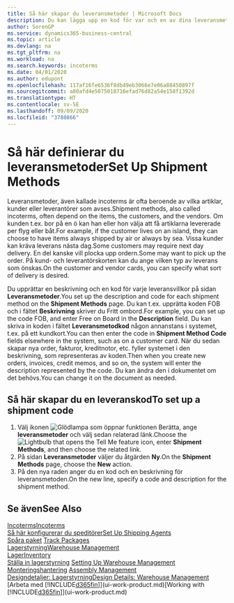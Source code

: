 ```yaml
---
title: Så här skapar du leveransmetoder | Microsoft Docs
description: Du kan lägga upp en kod för var och en av dina leveransmetoder och ange information om dem.
author: SorenGP
ms.service: dynamics365-business-central
ms.topic: article
ms.devlang: na
ms.tgt_pltfrm: na
ms.workload: na
ms.search.keywords: incoterms
ms.date: 04/01/2020
ms.author: edupont
ms.openlocfilehash: 117af16fe6536f8db49eb3066e7e06a88450897f
ms.sourcegitcommit: a80afd4e5075018716efad76d82a54e158f1392d
ms.translationtype: HT
ms.contentlocale: sv-SE
ms.lasthandoff: 09/09/2020
ms.locfileid: "3780866"
---
```

# <a name="set-up-shipment-methods"></a><span data-ttu-id="eef77-103">Så här definierar du leveransmetoder</span><span class="sxs-lookup"><span data-stu-id="eef77-103">Set Up Shipment Methods</span></span>
<span data-ttu-id="eef77-104">Leveransmetoder, även kallade incoterms är ofta beroende av vilka artiklar, kunder eller leverantörer som avses.</span><span class="sxs-lookup"><span data-stu-id="eef77-104">Shipment methods, also called incoterms, often depend on the items, the customers, and the vendors.</span></span> <span data-ttu-id="eef77-105">Om kunden t.ex. bor på en ö kan han eller hon välja att få artiklarna levererade per flyg eller båt.</span><span class="sxs-lookup"><span data-stu-id="eef77-105">For example, if the customer lives on an island, they can choose to have items always shipped by air or always by sea.</span></span> <span data-ttu-id="eef77-106">Vissa kunder kan kräva leverans nästa dag.</span><span class="sxs-lookup"><span data-stu-id="eef77-106">Some customers may require next day delivery.</span></span> <span data-ttu-id="eef77-107">En del kanske vill plocka upp ordern.</span><span class="sxs-lookup"><span data-stu-id="eef77-107">Some may want to pick up the order.</span></span> <span data-ttu-id="eef77-108">På kund- och leverantörskorten kan du ange vilken typ av leverans som önskas.</span><span class="sxs-lookup"><span data-stu-id="eef77-108">On the customer and vendor cards, you can specify what sort of delivery is desired.</span></span>

<span data-ttu-id="eef77-109">Du upprättar en beskrivning och en kod för varje leveransvillkor på sidan **Leveransmetoder**.</span><span class="sxs-lookup"><span data-stu-id="eef77-109">You set up the description and code for each shipment method on the **Shipment Methods** page.</span></span> <span data-ttu-id="eef77-110">Du kan t.ex. upprätta koden FOB och i fältet **Beskrivning** skriver du Fritt ombord.</span><span class="sxs-lookup"><span data-stu-id="eef77-110">For example, you can set up the code FOB, and enter Free on Board in the **Description** field.</span></span> <span data-ttu-id="eef77-111">Du kan skriva in koden i fältet **Leveransmetodkod** någon annanstans i systemet, t.ex. på ett kundkort.</span><span class="sxs-lookup"><span data-stu-id="eef77-111">You can then enter the code in **Shipment Method Code** fields elsewhere in the system, such as on a customer card.</span></span> <span data-ttu-id="eef77-112">När du sedan skapar nya order, fakturor, kreditnotor, etc. fyller systemet i den beskrivning, som representeras av koden.</span><span class="sxs-lookup"><span data-stu-id="eef77-112">Then when you create new orders, invoices, credit memos, and so on, the system will enter the description represented by the code.</span></span> <span data-ttu-id="eef77-113">Du kan ändra den i dokumentet om det behövs.</span><span class="sxs-lookup"><span data-stu-id="eef77-113">You can change it on the document as needed.</span></span>

## <a name="to-set-up-a-shipment-code"></a><span data-ttu-id="eef77-114">Så här skapar du en leveranskod</span><span class="sxs-lookup"><span data-stu-id="eef77-114">To set up a shipment code</span></span>
1. <span data-ttu-id="eef77-115">Välj ikonen ![Glödlampa som öppnar funktionen Berätta](media/ui-search/search_small.png "Berätta vad du vill göra"), ange **leveransmetoder** och välj sedan relaterad länk.</span><span class="sxs-lookup"><span data-stu-id="eef77-115">Choose the ![Lightbulb that opens the Tell Me feature](media/ui-search/search_small.png "Tell me what you want to do") icon, enter **Shipment Methods**, and then choose the related link.</span></span>
2. <span data-ttu-id="eef77-116">På sidan **Leveransmetoder** väljer du åtgärden **Ny**.</span><span class="sxs-lookup"><span data-stu-id="eef77-116">On the **Shipment Methods** page, choose the **New** action.</span></span>
3. <span data-ttu-id="eef77-117">På den nya raden anger du en kod och en beskrivning för leveransmetoden.</span><span class="sxs-lookup"><span data-stu-id="eef77-117">On the new line, specify a code and description for the shipment method.</span></span>

## <a name="see-also"></a><span data-ttu-id="eef77-118">Se även</span><span class="sxs-lookup"><span data-stu-id="eef77-118">See Also</span></span>
[<span data-ttu-id="eef77-119">Incoterms</span><span class="sxs-lookup"><span data-stu-id="eef77-119">Incoterms</span></span>](https://iccwbo.org/resources-for-business/incoterms-rules)  
[<span data-ttu-id="eef77-120">Så här konfigurerar du speditörer</span><span class="sxs-lookup"><span data-stu-id="eef77-120">Set Up Shipping Agents</span></span>](sales-how-to-set-up-shipping-agents.md)  
<span data-ttu-id="eef77-121">[Spåra paket](sales-how-track-packages.md)  </span><span class="sxs-lookup"><span data-stu-id="eef77-121">[Track Packages](sales-how-track-packages.md)  </span></span>  
[<span data-ttu-id="eef77-122">Lagerstyrning</span><span class="sxs-lookup"><span data-stu-id="eef77-122">Warehouse Management</span></span>](warehouse-manage-warehouse.md)  
[<span data-ttu-id="eef77-123">Lager</span><span class="sxs-lookup"><span data-stu-id="eef77-123">Inventory</span></span>](inventory-manage-inventory.md)  
<span data-ttu-id="eef77-124">[Ställa in lagerstyrning](warehouse-setup-warehouse.md)   </span><span class="sxs-lookup"><span data-stu-id="eef77-124">[Setting Up Warehouse Management](warehouse-setup-warehouse.md)   </span></span>  
<span data-ttu-id="eef77-125">[Monteringshantering](assembly-assemble-items.md)  </span><span class="sxs-lookup"><span data-stu-id="eef77-125">[Assembly Management](assembly-assemble-items.md)  </span></span>  
[<span data-ttu-id="eef77-126">Designdetaljer: Lagerstyrning</span><span class="sxs-lookup"><span data-stu-id="eef77-126">Design Details: Warehouse Management</span></span>](design-details-warehouse-management.md)  
<span data-ttu-id="eef77-127">[Arbeta med [!INCLUDE[d365fin](includes/d365fin_md.md)]](ui-work-product.md)</span><span class="sxs-lookup"><span data-stu-id="eef77-127">[Working with [!INCLUDE[d365fin](includes/d365fin_md.md)]](ui-work-product.md)</span></span>  

